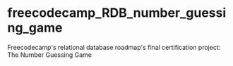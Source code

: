 # freecodecamp_RDB_number_guessing_game
Freecodecamp's relational database roadmap's final certification project: The Number Guessing Game 
